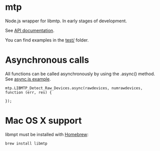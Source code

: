 mtp
=========

Node.js wrapper for libmtp. In early stages of development.

See [API documentation](https://rawgit.com/panuhorsmalahti/mtp/master/doc/index.html).

You can find examples in the [test/](https://github.com/panuhorsmalahti/mtp/tree/master/test) folder.

Asynchronous calls
==================

All functions can be called asynchronously by using the .async() method. See [async.js example](https://github.com/panuhorsmalahti/mtp/blob/master/test/async.js).

```
mtp.LIBMTP_Detect_Raw_Devices.async(rawdevices, numrawdevices, function (err, res) {

});
``` 

Mac OS X support
================

libmpt must be installed with [Homebrew](http://brew.sh/):
```
brew install libmtp
```
